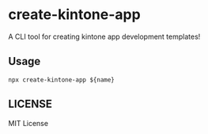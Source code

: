 # create-kintone-app

A CLI tool for creating kintone app development templates!

## Usage

```
npx create-kintone-app ${name}
```

## LICENSE

MIT License
